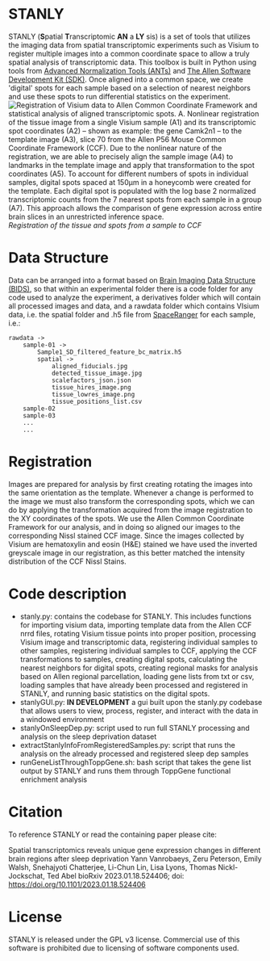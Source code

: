 # STANLY
STANLY (**S**patial **T**ranscriptomic **AN** a **LY** sis) is a set of tools that utilizes the imaging data from spatial transcriptomic experiments such as Visium to register multiple images into a common coordinate space to allow a truly spatial analysis of transcriptomic data. This toolbox is built in Python using tools from [Advanced Normalization Tools (ANTs)](http://stnava.github.io/ANTs/) and [The Allen Software Development Kit (SDK)](https://allensdk.readthedocs.io/en/latest/). Once aligned into a common space, we create 'digital' spots for each sample based on a selection of nearest neighbors and use these spots to run differential statistics on the experiment.
![Registration of Visium data to Allen Common Coordinate Framework and statistical analysis of aligned transcriptomic spots. A. Nonlinear registration of the tissue image from a single Visium sample (A1) and its transcriptomic spot coordinates (A2) – shown as example: the gene Camk2n1 – to the template image (A3), slice 70 from the Allen P56 Mouse Common Coordinate Framework (CCF). Due to the nonlinear nature of the registration, we are able to precisely align the sample image (A4) to landmarks in the template image and apply that transformation to the spot coordinates (A5). To account for different numbers of spots in individual samples, digital spots spaced at 150μm in a honeycomb were created for the template. Each digital spot is populated with the log base 2 normalized transcriptomic counts from the 7 nearest spots from each sample in a group (A7). This approach allows the comparison of gene expression across entire brain slices in an unrestricted inference space.](/source/images/figure5a.png)*Registration of the tissue and spots from a sample to CCF*


# Data Structure
Data can be arranged into a format based on [Brain Imaging Data Structure (BIDS)](https://bids.neuroimaging.io/), so that within an experimental folder there is a code folder for any code used to analyze the experiment, a derivatives folder which will contain all processed images and data, and a rawdata folder which contains VIsium data, i.e. the spatial folder and .h5 file from [SpaceRanger](https://support.10xgenomics.com/spatial-gene-expression/software/pipelines/latest/what-is-space-ranger) for each sample, i.e.:

    rawdata ->
        sample-01 ->
            Sample1_SD_filtered_feature_bc_matrix.h5
            spatial ->
                aligned_fiducials.jpg
                detected_tissue_image.jpg
                scalefactors_json.json
                tissue_hires_image.png
                tissue_lowres_image.png
                tissue_positions_list.csv
        sample-02
        sample-03
        ...
        ...

# Registration
Images are prepared for analysis by first creating rotating the images into the same orientation as the template. Whenever a change is performed to the image we must also transform the corresponding spots, which we can do by applying the transformation acquired from the image registration to the XY coordinates of the spots. We use the Allen Common Coordinate Framework for our analysis, and in doing so aligned our images to the corresponding Nissl stained CCF image. Since the images collected by Visium are hematoxylin and eosin (H&E) stained we have used the inverted greyscale image in our registration, as this better matched the intensity distribution of the CCF Nissl Stains.

# Code description
- stanly.py: contains the codebase for STANLY. This includes functions for importing visium data, importing template data from the Allen CCF nrrd files, rotating Visium tissue points into proper position, processing Visium image and transcriptomic data, registering individual samples to other samples, registering individual samples to CCF, applying the CCF transformations to samples, creating digital spots, calculating the nearest neighbors for digital spots, creating regional masks for analysis based on Allen regional parcellation, loading gene lists from txt or csv, loading samples that have already been processed and registered in STANLY, and running basic statistics on the digital spots.
- stanlyGUI.py: **IN DEVELOPMENT** a gui built upon the stanly.py codebase that allows users to view, process, register, and interact with the data in a windowed environment
- stanlyOnSleepDep.py: script used to run full STANLY processing and analysis on the sleep deprivation dataset
- extractStanlyInfoFromRegisteredSamples.py: script that runs the analysis on the already processed and registered sleep dep samples
- runGeneListThroughToppGene.sh: bash script that takes the gene list output by STANLY and runs them through ToppGene functional enrichment analysis

# Citation
To reference STANLY or read the containing paper please cite:

Spatial transcriptomics reveals unique gene expression changes in different brain regions after sleep deprivation
Yann Vanrobaeys, Zeru Peterson, Emily Walsh, Snehajyoti Chatterjee, Li-Chun Lin, Lisa Lyons, Thomas Nickl-Jockschat, Ted Abel
bioRxiv 2023.01.18.524406; doi: https://doi.org/10.1101/2023.01.18.524406

# License
STANLY is released under the GPL v3 license. Commercial use of this software is prohibited due to licensing of software components used.
